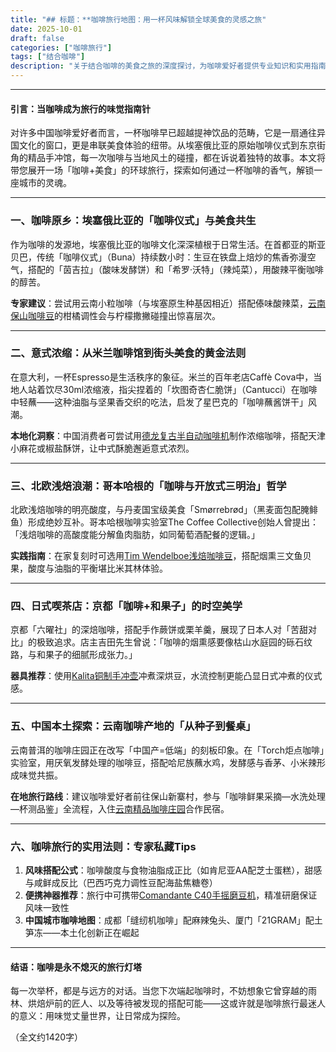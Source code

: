 ```yaml
---
title: "## 标题：**咖啡旅行地图：用一杯风味解锁全球美食的灵感之旅"
date: 2025-10-01
draft: false
categories: ["咖啡旅行"]
tags: ["结合咖啡"]
description: "关于结合咖啡的美食之旅的深度探讨，为咖啡爱好者提供专业知识和实用指南。"
---
```


---

#### 引言：当咖啡成为旅行的味觉指南针  
对许多中国咖啡爱好者而言，一杯咖啡早已超越提神饮品的范畴，它是一扇通往异国文化的窗口，更是串联美食体验的纽带。从埃塞俄比亚的原始咖啡仪式到东京街角的精品手冲馆，每一次咖啡与当地风土的碰撞，都在诉说着独特的故事。本文将带您展开一场「咖啡+美食」的环球旅行，探索如何通过一杯咖啡的香气，解锁一座城市的灵魂。

---

### 一、咖啡原乡：埃塞俄比亚的「咖啡仪式」与美食共生  
作为咖啡的发源地，埃塞俄比亚的咖啡文化深深植根于日常生活。在首都亚的斯亚贝巴，传统「咖啡仪式」（Buna）持续数小时：生豆在铁盘上焙炒的焦香弥漫空气，搭配的「茵吉拉」（酸味发酵饼）和「希罗·沃特」（辣炖菜），用酸辣平衡咖啡的醇苦。  

**专家建议**：尝试用云南小粒咖啡（与埃塞原生种基因相近）搭配傣味酸辣菜，[云南保山咖啡豆](https://www.amazon.com/s?k=%E4%BA%91%E5%8D%97%E4%BF%9D%E5%B1%B1%E5%92%96%E5%95%A1%E8%B1%86&tag=coffeeprism-20)的柑橘调性会与柠檬撒撇碰撞出惊喜层次。

---

### 二、意式浓缩：从米兰咖啡馆到街头美食的黄金法则  
在意大利，一杯Espresso是生活秩序的象征。米兰的百年老店Caffè Cova中，当地人站着饮尽30ml浓缩液，指尖捏着的「坎图奇杏仁脆饼」（Cantucci）在咖啡中轻蘸——这种油脂与坚果香交织的吃法，启发了星巴克的「咖啡蘸酱饼干」风潮。  

**本地化洞察**：中国消费者可尝试用[德龙复古半自动咖啡机](https://www.amazon.com/s?k=%E5%BE%B7%E9%BE%99%E5%A4%8D%E5%8F%A4%E5%8D%8A%E8%87%AA%E5%8A%A8%E5%92%96%E5%95%A1%E6%9C%BA&tag=coffeeprism-20)制作浓缩咖啡，搭配天津小麻花或椒盐酥饼，让中式酥脆邂逅意式浓烈。

---

### 三、北欧浅焙浪潮：哥本哈根的「咖啡与开放式三明治」哲学  
北欧浅焙咖啡的明亮酸度，与丹麦国宝级美食「Smørrebrød」（黑麦面包配腌鲱鱼）形成绝妙互补。哥本哈根咖啡实验室The Coffee Collective创始人曾提出：「浅焙咖啡的高酸度能分解鱼肉脂肪，如同葡萄酒配餐的逻辑。」  

**实践指南**：在家复刻时可选用[Tim Wendelboe浅焙咖啡豆](https://www.amazon.com/s?k=Tim%20Wendelboe%E6%B5%85%E7%84%99%E5%92%96%E5%95%A1%E8%B1%86&tag=coffeeprism-20)，搭配烟熏三文鱼贝果，酸度与油脂的平衡堪比米其林体验。

---

### 四、日式喫茶店：京都「咖啡+和果子」的时空美学  
京都「六曜社」的深焙咖啡，搭配手作蕨饼或栗羊羹，展现了日本人对「苦甜对比」的极致追求。店主吉田先生曾说：「咖啡的烟熏感要像枯山水庭园的砾石纹路，与和果子的细腻形成张力。」  

**器具推荐**：使用[Kalita铜制手冲壶](https://www.amazon.com/s?k=Kalita%E9%93%9C%E5%88%B6%E6%89%8B%E5%86%B2%E5%A3%B6&tag=coffeeprism-20)冲煮深烘豆，水流控制更能凸显日式冲煮的仪式感。

---

### 五、中国本土探索：云南咖啡产地的「从种子到餐桌」  
云南普洱的咖啡庄园正在改写「中国产=低端」的刻板印象。在「Torch炬点咖啡」实验室，用厌氧发酵处理的咖啡豆，搭配哈尼族蘸水鸡，发酵感与香茅、小米辣形成味觉共振。  

**在地旅行路线**：建议咖啡爱好者前往保山新寨村，参与「咖啡鲜果采摘—水洗处理—杯测品鉴」全流程，入住[云南精品咖啡庄园](https://www.amazon.com/s?k=%E4%BA%91%E5%8D%97%E7%B2%BE%E5%93%81%E5%92%96%E5%95%A1%E5%BA%84%E5%9B%AD&tag=coffeeprism-20)合作民宿。

---

### 六、咖啡旅行的实用法则：专家私藏Tips  
1. **风味搭配公式**：咖啡酸度与食物油脂成正比（如肯尼亚AA配芝士蛋糕），甜感与咸鲜成反比（巴西巧克力调性豆配海盐焦糖卷）  
2. **便携神器推荐**：旅行中可携带[Comandante C40手摇磨豆机](https://www.amazon.com/s?k=Comandante%20C40%E6%89%8B%E6%91%87%E7%A3%A8%E8%B1%86%E6%9C%BA&tag=coffeeprism-20)，精准研磨保证风味一致性  
3. **中国城市咖啡地图**：成都「缝纫机咖啡」配麻辣兔头、厦门「21GRAM」配土笋冻——本土化创新正在崛起  

---

#### 结语：咖啡是永不熄灭的旅行灯塔  
每一次举杯，都是与远方的对话。当您下次端起咖啡时，不妨想象它曾穿越的雨林、烘焙炉前的匠人、以及等待被发现的搭配可能——这或许就是咖啡旅行最迷人的意义：用味觉丈量世界，让日常成为探险。  

（全文约1420字）